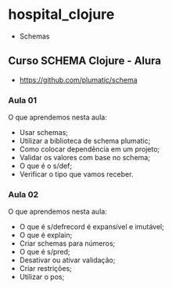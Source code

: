 # hospital_clojure
 - Schemas

## Curso SCHEMA Clojure - Alura
- https://github.com/plumatic/schema


### Aula 01
O que aprendemos nesta aula:

- Usar schemas;
- Utilizar a biblioteca de schema plumatic;
- Como colocar dependência em um projeto;
- Validar os valores com base no schema;
- O que é o s/def;
- Verificar o tipo que vamos receber.

### Aula 02

O que aprendemos nesta aula:

- O que é s/defrecord é expansível e imutável;
- O que é explain;
- Criar schemas para números;
- O que é s/pred;
- Desativar ou ativar validação;
- Criar restrições;
- Utilizar o pos;